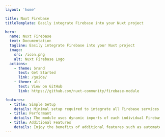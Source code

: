 ```yaml
---
layout: 'home'

title: Nuxt Firebase
titleTemplate: Easily integrate Firebase into your Nuxt project

hero:
  name: Nuxt Firebase
  text: Documentation
  tagline: Easily integrate Firebase into your Nuxt project
  image:
    src: /icon.png
    alt: Nuxt Firebase Logo
  actions:
    - theme: brand
      text: Get Started
      link: /guide/
    - theme: alt
      text: View on GitHub
      link: https://github.com/nuxt-community/firebase-module

features:
  - title: Simple Setup
    details: Minimal setup required to integrate all Firebase services into your Nuxt.js application.
  - title: Performant
    details: The module uses dynamic imports of each individual Firebase service to reduce bundle sizes and  improve performance.
  - title: Additional Features
    details: Enjoy the benefits of additional features such as automated setup of .onAuthStateChanged() for Firebase Authentication and more.
---
```

